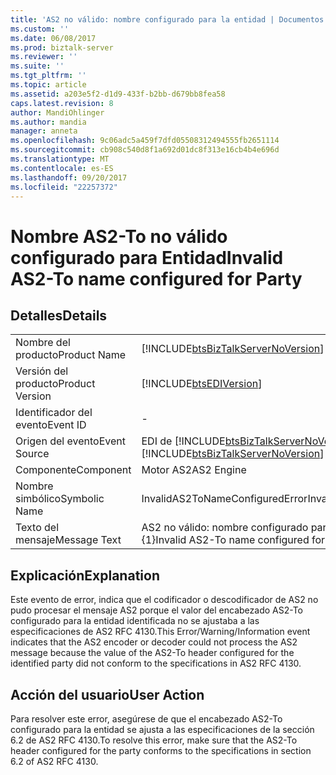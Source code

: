 ```yaml
---
title: 'AS2 no válido: nombre configurado para la entidad | Documentos de Microsoft'
ms.custom: ''
ms.date: 06/08/2017
ms.prod: biztalk-server
ms.reviewer: ''
ms.suite: ''
ms.tgt_pltfrm: ''
ms.topic: article
ms.assetid: a203e5f2-d1d9-433f-b2bb-d679bb8fea58
caps.latest.revision: 8
author: MandiOhlinger
ms.author: mandia
manager: anneta
ms.openlocfilehash: 9c06adc5a459f7dfd05508312494555fb2651114
ms.sourcegitcommit: cb908c540d8f1a692d01dc8f313e16cb4b4e696d
ms.translationtype: MT
ms.contentlocale: es-ES
ms.lasthandoff: 09/20/2017
ms.locfileid: "22257372"
---
```

# <a name="invalid-as2-to-name-configured-for-party"></a><span data-ttu-id="dd62c-102">Nombre AS2-To no válido configurado para Entidad</span><span class="sxs-lookup"><span data-stu-id="dd62c-102">Invalid AS2-To name configured for Party</span></span>
## <a name="details"></a><span data-ttu-id="dd62c-103">Detalles</span><span class="sxs-lookup"><span data-stu-id="dd62c-103">Details</span></span>  
  
|||  
|-|-|  
|<span data-ttu-id="dd62c-104">Nombre del producto</span><span class="sxs-lookup"><span data-stu-id="dd62c-104">Product Name</span></span>|[!INCLUDE[btsBizTalkServerNoVersion](../includes/btsbiztalkservernoversion-md.md)]|  
|<span data-ttu-id="dd62c-105">Versión del producto</span><span class="sxs-lookup"><span data-stu-id="dd62c-105">Product Version</span></span>|[!INCLUDE[btsEDIVersion](../includes/btsediversion-md.md)]|  
|<span data-ttu-id="dd62c-106">Identificador del evento</span><span class="sxs-lookup"><span data-stu-id="dd62c-106">Event ID</span></span>|-|  
|<span data-ttu-id="dd62c-107">Origen del evento</span><span class="sxs-lookup"><span data-stu-id="dd62c-107">Event Source</span></span>|<span data-ttu-id="dd62c-108">EDI de [!INCLUDE[btsBizTalkServerNoVersion](../includes/btsbiztalkservernoversion-md.md)]</span><span class="sxs-lookup"><span data-stu-id="dd62c-108">[!INCLUDE[btsBizTalkServerNoVersion](../includes/btsbiztalkservernoversion-md.md)] EDI</span></span>|  
|<span data-ttu-id="dd62c-109">Componente</span><span class="sxs-lookup"><span data-stu-id="dd62c-109">Component</span></span>|<span data-ttu-id="dd62c-110">Motor AS2</span><span class="sxs-lookup"><span data-stu-id="dd62c-110">AS2 Engine</span></span>|  
|<span data-ttu-id="dd62c-111">Nombre simbólico</span><span class="sxs-lookup"><span data-stu-id="dd62c-111">Symbolic Name</span></span>|<span data-ttu-id="dd62c-112">InvalidAS2ToNameConfiguredError</span><span class="sxs-lookup"><span data-stu-id="dd62c-112">InvalidAS2ToNameConfiguredError</span></span>|  
|<span data-ttu-id="dd62c-113">Texto del mensaje</span><span class="sxs-lookup"><span data-stu-id="dd62c-113">Message Text</span></span>|<span data-ttu-id="dd62c-114">AS2 no válido: nombre configurado para la entidad: {0} valor: {1}</span><span class="sxs-lookup"><span data-stu-id="dd62c-114">Invalid AS2-To name configured for Party: {0}   Value: {1}</span></span>|  
  
## <a name="explanation"></a><span data-ttu-id="dd62c-115">Explicación</span><span class="sxs-lookup"><span data-stu-id="dd62c-115">Explanation</span></span>  
 <span data-ttu-id="dd62c-116">Este evento de error,  indica que el codificador o descodificador de AS2 no pudo procesar el mensaje AS2 porque el valor del encabezado AS2-To configurado para la entidad identificada no se ajustaba a las especificaciones de AS2 RFC 4130.</span><span class="sxs-lookup"><span data-stu-id="dd62c-116">This Error/Warning/Information event indicates that the AS2 encoder or decoder could not process the AS2 message because the value of the AS2-To header configured for the identified party did not conform to the specifications in AS2 RFC 4130.</span></span>  
  
## <a name="user-action"></a><span data-ttu-id="dd62c-117">Acción del usuario</span><span class="sxs-lookup"><span data-stu-id="dd62c-117">User Action</span></span>  
 <span data-ttu-id="dd62c-118">Para resolver este error, asegúrese de que el encabezado AS2-To configurado para la entidad se ajusta a las especificaciones de la sección 6.2 de AS2 RFC 4130.</span><span class="sxs-lookup"><span data-stu-id="dd62c-118">To resolve this error, make sure that the AS2-To header configured for the party conforms to the specifications in section 6.2 of AS2 RFC 4130.</span></span>